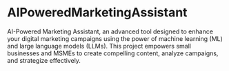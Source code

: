 # AIPoweredMarketingAssistant
AI-Powered Marketing Assistant, an advanced tool designed to enhance your digital marketing campaigns using the power of machine learning (ML) and large language models (LLMs). This project empowers small businesses and MSMEs to create compelling content, analyze campaigns, and strategize effectively.
